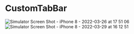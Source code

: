 # CustomTabBar

![Simulator Screen Shot - iPhone 8 - 2022-03-26 at 17 51 06](https://user-images.githubusercontent.com/102160659/160247273-b8e336c0-0fc2-4293-8d01-a6af3cf0c00b.png) ![Simulator Screen Shot - iPhone 8 - 2022-03-29 at 16 12 51](https://user-images.githubusercontent.com/102160659/160619712-2fd5bf66-6d0d-4bc2-a47e-69af964d9576.png)
